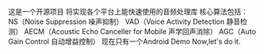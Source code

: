这是一个开源项目
将实现各个平台上能快速使用的音频处理库
核心算法包括：
  NS（Noise Suppression 噪声抑制） 
  VAD（Voice Activity Detection 静音检测） 
  AECM（Acoustic Echo Canceller for Mobile 声学回声消除） 
  AGC（Auto Gain Control 自动增益控制）
现在只有一个Android Demo
Now,let's do it.
